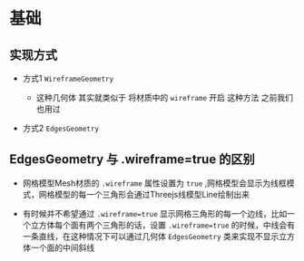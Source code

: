 # 基础

## 实现方式

+ 方式1 `WireframeGeometry`

  + 这种几何体 其实就类似于 将材质中的 `wireframe` 开启 这种方法 之前我们也用过

+ 方式2 `EdgesGeometry`

## EdgesGeometry 与 .wireframe=true 的区别

+ 网格模型Mesh材质的 `.wireframe` 属性设置为 `true` ,网格模型会显示为线框模式，网格模型的每一个三角形会通过Threejs线模型Line绘制出来

+ 有时候并不希望通过 `.wireframe=true` 显示网格三角形的每一个边线，比如一个立方体每个面有两个三角形的话，设置 `.wireframe=true` 的时候，中线会有一条直线，在这种情况下可以通过几何体 `EdgesGeometry` 类来实现不显示立方体一个面的中间斜线
